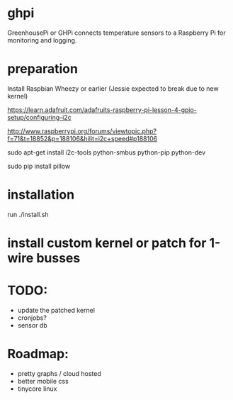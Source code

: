 # ghpi
GreenhousePi or GHPi connects temperature sensors to a Raspberry Pi for monitoring and logging.


# preparation
Install Raspbian Wheezy or earlier (Jessie expected to break due to new kernel)

https://learn.adafruit.com/adafruits-raspberry-pi-lesson-4-gpio-setup/configuring-i2c

http://www.raspberrypi.org/forums/viewtopic.php?f=71&t=18852&p=188106&hilit=i2c+speed#p188106

sudo apt-get install i2c-tools python-smbus python-pip python-dev

sudo pip install pillow


# installation
run ./install.sh


# install custom kernel or patch for 1-wire busses


# TODO:
- update the patched kernel
- cronjobs?
- sensor db


# Roadmap:
- pretty graphs / cloud hosted
- better mobile css
- tinycore linux

